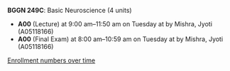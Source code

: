 **BGGN 249C**: Basic Neuroscience (4 units)

- **A00** (Lecture) at 9:00 am–11:50 am on Tuesday at   by Mishra, Jyoti (A05118166)
- **A00** (Final Exam) at 8:00 am–10:59 am on Tuesday at   by Mishra, Jyoti (A05118166)

[Enrollment numbers over time](./BGGN249C.tsv)
